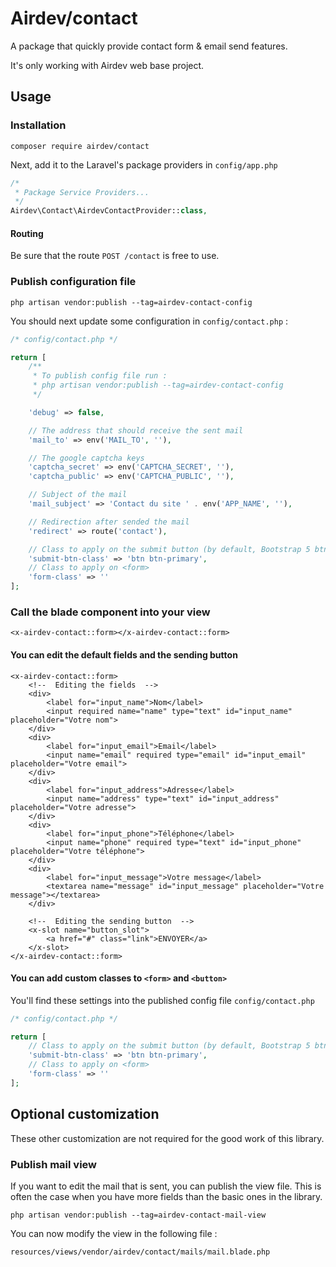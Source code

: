 # Airdev/contact
A package that quickly provide contact form & email send features.

It's only working with Airdev web base project.

## Usage
### Installation
```shell
composer require airdev/contact
```

Next, add it to the Laravel's package providers in ``config/app.php``
```php
/*
 * Package Service Providers...
 */
Airdev\Contact\AirdevContactProvider::class,
```

#### Routing
Be sure that the route ``POST /contact`` is free to use.

### Publish configuration file
```shell
php artisan vendor:publish --tag=airdev-contact-config
```
You should next update some configuration in ``config/contact.php`` :
```php
/* config/contact.php */

return [
    /**
     * To publish config file run :
     * php artisan vendor:publish --tag=airdev-contact-config
     */

    'debug' => false,

    // The address that should receive the sent mail
    'mail_to' => env('MAIL_TO', ''),

    // The google captcha keys
    'captcha_secret' => env('CAPTCHA_SECRET', ''),
    'captcha_public' => env('CAPTCHA_PUBLIC', ''),

    // Subject of the mail
    'mail_subject' => 'Contact du site ' . env('APP_NAME', ''),

    // Redirection after sended the mail
    'redirect' => route('contact'),

    // Class to apply on the submit button (by default, Bootstrap 5 btn classes are used)
    'submit-btn-class' => 'btn btn-primary',
    // Class to apply on <form>
    'form-class' => ''
];
```

### Call the blade component into your view
```blade
<x-airdev-contact::form></x-airdev-contact::form>
```

#### You can edit the default fields and the sending button
```blade
<x-airdev-contact::form>
    <!--  Editing the fields  -->
    <div>
        <label for="input_name">Nom</label>
        <input required name="name" type="text" id="input_name" placeholder="Votre nom">
    </div>
    <div>
        <label for="input_email">Email</label>
        <input name="email" required type="email" id="input_email" placeholder="Votre email">
    </div>
    <div>
        <label for="input_address">Adresse</label>
        <input name="address" type="text" id="input_address" placeholder="Votre adresse">
    </div>
    <div>
        <label for="input_phone">Téléphone</label>
        <input name="phone" required type="text" id="input_phone" placeholder="Votre téléphone">
    </div>
    <div>
        <label for="input_message">Votre message</label>
        <textarea name="message" id="input_message" placeholder="Votre message"></textarea>
    </div>

    <!--  Editing the sending button  -->
    <x-slot name="button_slot">
        <a href="#" class="link">ENVOYER</a>
    </x-slot>
</x-airdev-contact::form>
```
#### You can add custom classes to ``<form>`` and ``<button>``
You'll find these settings into the published config file ``config/contact.php``
```php
/* config/contact.php */

return [
    // Class to apply on the submit button (by default, Bootstrap 5 btn classes are used)
    'submit-btn-class' => 'btn btn-primary',
    // Class to apply on <form>
    'form-class' => ''
];
```
## Optional customization 
These other customization are not required for the good work of this library.
### Publish mail view
If you want to edit the mail that is sent, you can publish the view file. This is often the case when you have more fields than the basic ones in the library. 
```shell
php artisan vendor:publish --tag=airdev-contact-mail-view
```
You can now modify the view in the following file :
```
resources/views/vendor/airdev/contact/mails/mail.blade.php
```